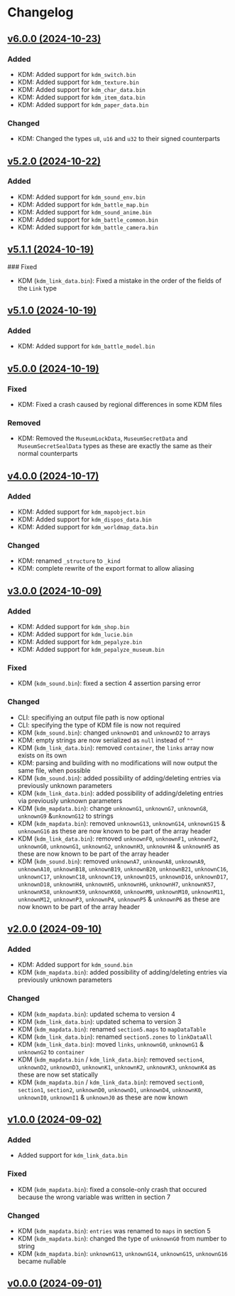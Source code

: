 # Changelog

## [v6.0.0 (2024-10-23)](https//github.com/shiguww/brillante/releases/tag/v6.0.0)

### Added
- KDM: Added support for `kdm_switch.bin`
- KDM: Added support for `kdm_texture.bin`
- KDM: Added support for `kdm_char_data.bin`
- KDM: Added support for `kdm_item_data.bin`
- KDM: Added support for `kdm_paper_data.bin`

### Changed
- KDM: Changed the types `u8`, `u16` and `u32` to their signed counterparts

## [v5.2.0 (2024-10-22)](https//github.com/shiguww/brillante/releases/tag/v5.2.0)

### Added
- KDM: Added support for `kdm_sound_env.bin`
- KDM: Added support for `kdm_battle_map.bin`
- KDM: Added support for `kdm_sound_anime.bin`
- KDM: Added support for `kdm_battle_common.bin`
- KDM: Added support for `kdm_battle_camera.bin`

## [v5.1.1 (2024-10-19)](https//github.com/shiguww/brillante/releases/tag/v5.1.1)

### Fixed
- KDM (`kdm_link_data.bin`): Fixed a mistake in the order of the fields of the `Link` type

## [v5.1.0 (2024-10-19)](https//github.com/shiguww/brillante/releases/tag/v5.1.0)

### Added
- KDM: Added support for `kdm_battle_model.bin`

## [v5.0.0 (2024-10-19)](https//github.com/shiguww/brillante/releases/tag/v4.0.0)

### Fixed
- KDM: Fixed a crash caused by regional differences in some KDM files

### Removed
- KDM: Removed the `MuseumLockData`, `MuseumSecretData` and `MuseumSecretSealData` types as these are exactly the same as their normal counterparts

## [v4.0.0 (2024-10-17)](https//github.com/shiguww/brillante/releases/tag/v4.0.0)

### Added
- KDM: Added support for `kdm_mapobject.bin`
- KDM: Added support for `kdm_dispos_data.bin`
- KDM: Added support for `kdm_worldmap_data.bin`

### Changed
- KDM: renamed `_structure` to `_kind`
- KDM: complete rewrite of the export format to allow aliasing

## [v3.0.0 (2024-10-09)](https//github.com/shiguww/brillante/releases/tag/v3.0.0)

### Added
- KDM: Added support for `kdm_shop.bin`
- KDM: Added support for `kdm_lucie.bin`
- KDM: Added support for `kdm_pepalyze.bin`
- KDM: Added support for `kdm_pepalyze_museum.bin`

### Fixed
- KDM (`kdm_sound.bin`): fixed a section 4 assertion parsing error

### Changed
- CLI: specifiying an output file path is now optional
- CLI: specifying the type of KDM file is now not required
- KDM (`kdm_sound.bin`): changed `unknownD1` and `unknownD2` to arrays
- KDM: empty strings are now serialized as `null` instead of `""`
- KDM (`kdm_link_data.bin`): removed `container`, the `links` array now exists on its own
- KDM: parsing and building with no modifications will now output the same file, when possible
- KDM (`kdm_sound.bin`): added possibility of adding/deleting entries via previously unknown parameters
- KDM (`kdm_link_data.bin`): added possibility of adding/deleting entries via previously unknown parameters
- KDM (`kdm_mapdata.bin`): change `unknownG1`, `unknownG7`, `unknownG8`, `unknownG9` &`unknownG12` to strings
- KDM (`kdm_mapdata.bin`): removed `unknownG13`, `unknownG14`, `unknownG15` & `unknownG16` as these are now known to be part of the array header
- KDM (`kdm_link_data.bin`): removed `unknownF0`, `unknownF1`, `unknownF2`, `unknownG0`, `unknownG1`, `unknownG2`, `unknownH3`, `unknownH4` & `unknownH5` as these are now known to be part of the array header
- KDM (`kdm_sound.bin`): removed `unknownA7`, `unknownA8`, `unknownA9`, `unknownA10`, `unknownB18`, `unknownB19`, `unknownB20`, `unknownB21`, `unknownC16`, `unknownC17`, `unknownC18`, `unknownC19`, `unknownD15`, `unknownD16`, `unknownD17`, `unknownD18`, `unknownH4`, `unknownH5`, `unknownH6`, `unknownH7`, `unknownK57`, `unknownK58`, `unknownK59`, `unknownK60`, `unknownM9`, `unknownM10`, `unknownM11`, `unknownM12`, `unknownP3`, `unknownP4`, `unknownP5` & `unknownP6` as these are now known to be part of the array header

## [v2.0.0 (2024-09-10)](https://github.com/shiguww/brillante/releases/tag/v2.0.0)

### Added
- KDM: Added support for `kdm_sound.bin`
- KDM (`kdm_mapdata.bin`): added possibility of adding/deleting entries via previously unknown parameters

### Changed
- KDM (`kdm_mapdata.bin`): updated schema to version 4
- KDM (`kdm_link_data.bin`): updated schema to version 3
- KDM (`kdm_mapdata.bin`): renamed `section5.maps` to `mapDataTable`
- KDM (`kdm_link_data.bin`): renamed `section5.zones` to `linkDataAll`
- KDM (`kdm_link_data.bin`): moved `links`, `unknownG0`, `unknownG1` & `unknownG2` to `container`
- KDM (`kdm_mapdata.bin` / `kdm_link_data.bin`): removed `section4`, `unknownD2`, `unknownD3`, `unknownK1`, `unknownK2`, `unknownK3`, `unknownK4` as these are now set statically
- KDM (`kdm_mapdata.bin` / `kdm_link_data.bin`): removed `section0`, `section1`, `section2`, `unknownD0`, `unknownD1`, `unknownD4`, `unknownK0`, `unknownI0`, `unknownI1` & `unknownJ0` as these are now known

## [v1.0.0 (2024-09-02)](https://github.com/shiguww/brillante/releases/tag/v1.0.0)

### Added
- Added support for `kdm_link_data.bin`

### Fixed
- KDM (`kdm_mapdata.bin`): fixed a console-only crash that occured because the wrong variable was written in section 7

### Changed
- KDM (`kdm_mapdata.bin`): `entries` was renamed to `maps` in section 5
- KDM (`kdm_mapdata.bin`): changed the type of `unknownG0` from number to string
- KDM (`kdm_mapdata.bin`): `unknownG13`, `unknownG14`, `unknownG15`, `unknownG16` became nullable

## [v0.0.0 (2024-09-01)](https://github.com/shiguww/brillante/releases/tag/v0.0.0)
